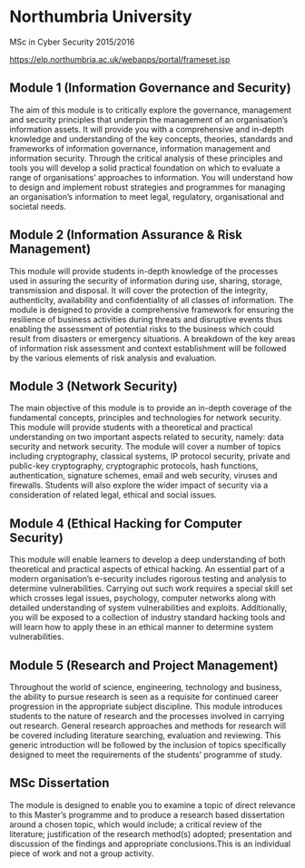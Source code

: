 # Northumbria University
MSc in Cyber Security 2015/2016

https://elp.northumbria.ac.uk/webapps/portal/frameset.jsp

## Module 1 (Information Governance and Security)
The aim of this module is to critically explore the governance, management and security principles that underpin the management of an organisation’s information assets. It will provide you with a comprehensive and in-depth knowledge and understanding of the key concepts, theories, standards and frameworks of information governance, information management and information security. Through the critical analysis of these principles and tools you will develop a solid practical foundation on which to evaluate a range of organisations’ approaches to information. You will understand how to design and implement robust strategies and programmes for managing an organisation’s information to meet legal, regulatory, organisational and societal needs.

## Module 2 (Information Assurance & Risk Management)
This module will provide students in-depth knowledge of the processes used in assuring the security of information during use, sharing, storage, transmission and disposal. It will cover the protection of the integrity, authenticity, availability and confidentiality of all classes of information. The module is designed to provide a comprehensive framework for ensuring the resilience of business activities during threats and disruptive events thus enabling the assessment of potential risks to the business which could result from disasters or emergency situations. A breakdown of the key areas of information risk assessment and context establishment will be followed by the various elements of risk analysis and evaluation.

## Module 3 (Network Security)
The main objective of this module is to provide an in-depth coverage of the fundamental concepts, principles and technologies for network security. This module will provide students with a theoretical and practical understanding on two important aspects related to security, namely: data security and network security. The module will cover a number of topics including cryptography, classical systems, IP protocol security, private and public-key cryptography, cryptographic protocols, hash functions, authentication, signature schemes, email and web security, viruses and firewalls. Students will also explore the wider impact of security via a consideration of related legal, ethical and social issues.

## Module 4 (Ethical Hacking for Computer Security)
This module will enable learners to develop a deep understanding of both theoretical and practical aspects of ethical hacking. An essential part of a modern organisation’s e-security includes rigorous testing and analysis to determine vulnerabilities. Carrying out such work requires a special skill set which crosses legal issues, psychology, computer networks along with detailed understanding of system vulnerabilities and exploits. Additionally, you will be exposed to a collection of industry standard hacking tools and will learn how to apply these in an ethical manner to determine system vulnerabilities.

## Module 5 (Research and Project Management)
Throughout the world of science, engineering, technology and business, the ability to pursue research is seen as a requisite for continued career progression in the appropriate subject discipline. This module introduces students to the nature of research and the processes involved in carrying out research. General research approaches and methods for research will be covered including literature searching, evaluation and reviewing. This generic introduction will be followed by the inclusion of topics specifically designed to meet the requirements of the students’ programme of study.

## MSc Dissertation
The module is designed to enable you to examine a topic of direct relevance to this Master’s programme and to produce a research based dissertation around a chosen topic, which would include; a critical review of the literature; justification of the research method(s) adopted; presentation and discussion of the findings and appropriate conclusions.This is an individual piece of work and not a group activity.
